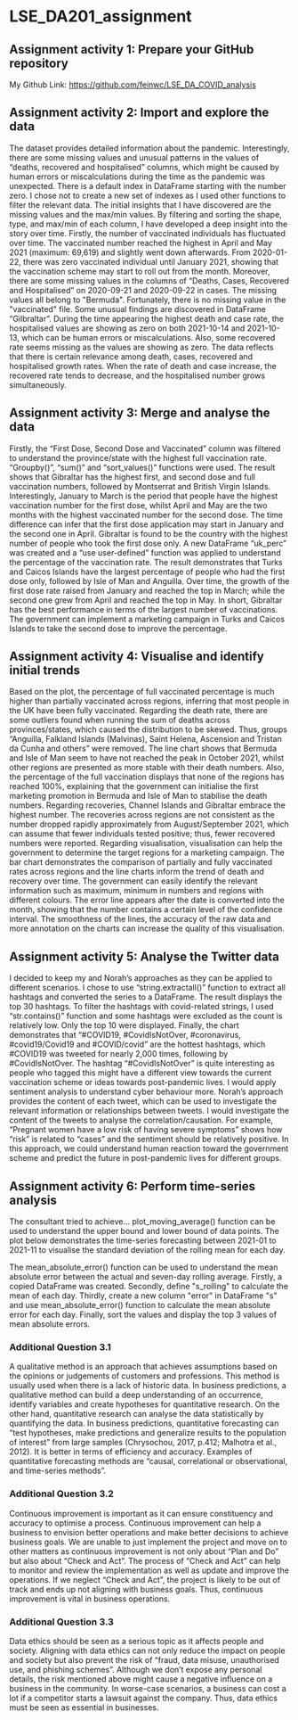 # LSE_DA201_assignment

## Assignment activity 1: Prepare your GitHub repository

My Github Link: https://github.com/feinwc/LSE_DA_COVID_analysis

## Assignment activity 2: Import and explore the data

The dataset provides detailed information about the pandemic. Interestingly, there are some missing values and unusual patterns in the values of “deaths, recovered and hospitalised” columns, which might be caused by human errors or miscalculations during the time as the pandemic was unexpected.
There is a default index in DataFrame starting with the number zero. I chose not to create a new set of indexes as I used other functions to filter the relevant data. The initial insights that I have discovered are the missing values and the max/min values. By filtering and sorting the shape, type, and max/min of each column, I have developed a deep insight into the story over time. Firstly, the number of vaccinated individuals has fluctuated over time. The vaccinated number reached the highest in April and May 2021 (maximum: 69,619) and slightly went down afterwards. From 2020-01-22, there was zero vaccinated individual until January 2021, showing that the vaccination scheme may start to roll out from the month. Moreover, there are some missing values in the columns of “Deaths, Cases, Recovered and Hospitalised” on 2020-09-21 and 2020-09-22 in cases. The missing values all belong to "Bermuda". Fortunately, there is no missing value in the "vaccinated" file.
Some unusual findings are discovered in DataFrame “Gilbraltar”. During the time appearing the highest death and case rate, the hospitalised values are showing as zero on both 2021-10-14 and 2021-10-13, which can be human errors or miscalculations. Also, some recovered rate seems missing as the values are showing as zero. The data reflects that there is certain relevance among death, cases, recovered and hospitalised growth rates. When the rate of death and case increase, the recovered rate tends to decrease, and the hospitalised number grows simultaneously.

## Assignment activity 3: Merge and analyse the data

Firstly, the “First Dose, Second Dose and Vaccinated” column was filtered to understand the province/state with the highest full vaccination rate. “Groupby()”, “sum()” and “sort_values()” functions were used. The result shows that Gibraltar has the highest first, and second dose and full vaccination numbers, followed by Montserrat and British Virgin Islands. Interestingly, January to March is the period that people have the highest vaccination number for the first dose, whilst April and May are the two months with the highest vaccinated number for the second dose. The time difference can infer that the first dose application may start in January and the second one in April. Gibraltar is found to be the country with the highest number of people who took the first dose only. A new DataFrame “uk_perc” was created and a “use user-defined” function was applied to understand the percentage of the vaccination rate. The result demonstrates that Turks and Caicos Islands have the largest percentage of people who had the first dose only, followed by Isle of Man and Anguilla. Over time, the growth of the first dose rate raised from January and reached the top in March; while the second one grew from April and reached the top in May. In short, Gibraltar has the best performance in terms of the largest number of vaccinations. The government can implement a marketing campaign in Turks and Caicos Islands to take the second dose to improve the percentage.

## Assignment activity 4: Visualise and identify initial trends

Based on the plot, the percentage of full vaccinated percentage is much higher than partially vaccinated across regions, inferring that most people in the UK have been fully vaccinated.
Regarding the death rate, there are some outliers found when running the sum of deaths across provinces/states, which caused the distribution to be skewed. Thus, groups “Anguilla, Falkland Islands (Malvinas), Saint Helena, Ascension and Tristan da Cunha and others” were removed. The line chart shows that Bermuda and Isle of Man seem to have not reached the peak in October 2021, whilst other regions are presented as more stable with their death numbers. Also, the percentage of the full vaccination displays that none of the regions has reached 100%, explaining that the government can initialise the first marketing promotion in Bermuda and Isle of Man to stabilise the death numbers.
Regarding recoveries, Channel Islands and Gibraltar embrace the highest number. The recoveries across regions are not consistent as the number dropped rapidly approximately from August/September 2021, which can assume that fewer individuals tested positive; thus, fewer recovered numbers were reported.
Regarding visualisation, visualisation can help the government to determine the target regions for a marketing campaign. The bar chart demonstrates the comparison of partially and fully vaccinated rates across regions and the line charts inform the trend of death and recovery over time. The government can easily identify the relevant information such as maximum, minimum in numbers and regions with different colours. The error line appears after the date is converted into the month, showing that the number contains a certain level of the confidence interval. The smoothness of the lines, the accuracy of the raw data and more annotation on the charts can increase the quality of this visualisation.

## Assignment activity 5: Analyse the Twitter data

I decided to keep my and Norah’s approaches as they can be applied to different scenarios. I chose to use “string.extractall()” function to extract all hashtags and converted the series to a DataFrame. The result displays the top 30 hashtags. To filter the hashtags with covid-related strings, I used “str.contains()” function and some hashtags were excluded as the count is relatively low. Only the top 10 were displayed. Finally, the chart demonstrates that “#COVID19, #CovidIsNotOver, #coronavirus, #covid19/Covid19 and #COVID/covid” are the hottest hashtags, which #COVID19 was tweeted for nearly 2,000 times, following by #CovidIsNotOver. The hashtag “#CovidIsNotOver” is quite interesting as people who tagged this might have a different view towards the current vaccination scheme or ideas towards post-pandemic lives. I would apply sentiment analysis to understand cyber behaviour more.
Norah’s approach provides the content of each tweet, which can be used to investigate the relevant information or relationships between tweets. I would investigate the content of the tweets to analyse the correlation/causation. For example, “Pregnant women have a low risk of having severe symptoms” shows how “risk” is related to “cases” and the sentiment should be relatively positive. In this approach, we could understand human reaction toward the government scheme and predict the future in post-pandemic lives for different groups.

## Assignment activity 6: Perform time-series analysis

The consultant tried to achieve...
plot_moving_average() function can be used to understand the upper bound and lower bound of data points. The plot below demonstrates the time-series forecasting between 2021-01 to 2021-11 to visualise the standard deviation of the rolling mean for each day.

The mean_absolute_error() function can be used to understand the mean absolute error between the actual and seven-day rolling average. Firstly, a copied DataFrame was created. Secondly, define "s_rolling" to calculate the mean of each day. Thirdly, create a new column "error" in DataFrame "s" and use mean_absolute_error() function to calculate the mean absolute error for each day. Finally, sort the values and display the top 3 values of mean absolute errors.

### Additional Question 3.1
A qualitative method is an approach that achieves assumptions based on the opinions or judgements of customers and professions. This method is usually used when there is a lack of historic data. In business predictions, a qualitative method can build a deep understanding of an occurrence, identify variables and create hypotheses for quantitative research. On the other hand, quantitative research can analyse the data statistically by quantifying the data. In business predictions, quantitative forecasting can “test hypotheses, make predictions and generalize results to the population of interest” from large samples (Chrysochou, 2017, p.412; Malhotra et al., 2012). It is better in terms of efficiency and accuracy. Examples of quantitative forecasting methods are “causal, correlational or observational, and time-series methods”.

### Additional Question 3.2
Continuous improvement is important as it can ensure constituency and accuracy to optimise a process. Continuous improvement can help a business to envision better operations and make better decisions to achieve business goals. We are unable to just implement the project and move on to other matters as continuous improvement is not only about “Plan and Do” but also about “Check and Act”. The process of “Check and Act” can help to monitor and review the implementation as well as update and improve the operations. If we neglect “Check and Act”, the project is likely to be out of track and ends up not aligning with business goals. Thus, continuous improvement is vital in business operations.

### Additional Question 3.3
Data ethics should be seen as a serious topic as it affects people and society. Aligning with data ethics can not only reduce the impact on people and society but also prevent the risk of “fraud, data misuse, unauthorised use, and phishing schemes”. Although we don’t expose any personal details, the risk mentioned above might cause a negative influence on a business in the community. In worse-case scenarios, a business can cost a lot if a competitor starts a lawsuit against the company. Thus, data ethics must be seen as essential in businesses.

